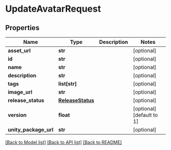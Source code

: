 # UpdateAvatarRequest


## Properties
Name | Type | Description | Notes
------------ | ------------- | ------------- | -------------
**asset_url** | **str** |  | [optional] 
**id** | **str** |  | [optional] 
**name** | **str** |  | [optional] 
**description** | **str** |  | [optional] 
**tags** | **list[str]** |  | [optional] 
**image_url** | **str** |  | [optional] 
**release_status** | [**ReleaseStatus**](ReleaseStatus.md) |  | [optional] 
**version** | **float** |  | [optional] [default to 1]
**unity_package_url** | **str** |  | [optional] 

[[Back to Model list]](../README.md#documentation-for-models) [[Back to API list]](../README.md#documentation-for-api-endpoints) [[Back to README]](../README.md)


